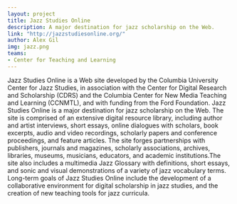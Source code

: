 ```yaml
---
layout: project
title: Jazz Studies Online
description: A major destination for jazz scholarship on the Web.
link: "http://jazzstudiesonline.org/"
author: Alex Gil
img: jazz.png
teams:
- Center for Teaching and Learning
---
```


Jazz Studies Online is a Web site developed by the Columbia University Center for Jazz Studies, in association with the Center for Digital Research and Scholarship (CDRS) and the Columbia Center for New Media Teaching and Learning (CCNMTL), and with funding from the Ford Foundation. Jazz Studies Online is a major destination for jazz scholarship on the Web. The site is comprised of an extensive digital resource library, including author and artist interviews, short essays, online dialogues with scholars, book excerpts, audio and video recordings, scholarly papers and conference proceedings, and feature articles. The site forges partnerships with publishers, journals and magazines, scholarly associations, archives, libraries, museums, musicians, educators, and academic institutions.The site also includes a multimedia Jazz Glossary with definitions, short essays, and sonic and visual demonstrations of a variety of jazz vocabulary terms. Long-term goals of Jazz Studies Online include the development of a collaborative environment for digital scholarship in jazz studies, and the creation of new teaching tools for jazz curricula.